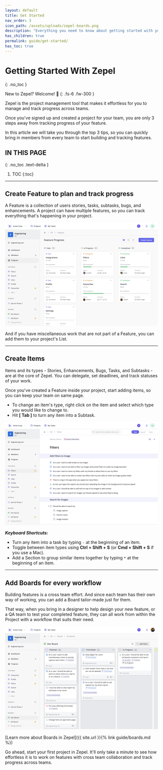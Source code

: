```yaml
---
layout: default
title: Get Started
nav_order: 3
icon_path: /assets/uploads/zepel-boards.png
description: "Everything you need to know about getting started with your new Zepel account"
has_children: true
permalink: guide/get-started/
has_toc: true
---
```


# Getting Started With Zepel
{: .no_toc }

New to Zepel? Welcome! 🤗
{: .fs-6 .fw-300 }

Zepel is the project management tool that makes it effortless for you to manage and track progress across teams.

Once you've signed up and created a project for your team, you are only 3 steps away from tracking progress of your feature. 

In this article we will take you through the top 3 tips, so you can quickly bring in members from every team to start building and tracking features.

## IN THIS PAGE
{: .no_toc .text-delta }

1. TOC
{:toc}

---

## Create Feature to plan and track progress

A Feature is a collection of users stories, tasks, subtasks, bugs, and enhancements. A project can have multiple features, so you can track everything that's happening in your project.

![All Features in Zepel](/assets/uploads/zepel-features.png "Zepel Features")

And if you have miscellaneous work that are not part of a Feature, you can add them to your project's List.

---

## Create Items

Items and its types - Stories, Enhancements, Bugs, Tasks, and Subtasks - are at the core of Zepel. You can delegate, set deadlines, and track statuses of your work. 

Once you've created a Feature inside your project, start adding items, so you can keep your team on same page.

- To change an item's type, right click on the item and select which type you would like to change to.
- Hit __[ Tab ]__ to turn any item into a Subtask.

![Items and its types in Zepel](/assets/uploads/zepel-items.png "Items in Zepel")

_<b>Keyboard Shortcuts:</b>_

- Turn any item into a task by typing ```-``` at the beginning of an item.
- Toggle between item types using __Ctrl + Shift + S__ (or __Cmd + Shift + S__ if you use a Mac).
- Add a Section to group similar items together by typing ```*``` at the beginning of an item.

---

## Add Boards for every workflow

Building features is a cross team effort. And since each team has their own way of working, you can add a Board tailor-made just for them. 

That way, when you bring in a designer to help design your new feature, or a QA team to test your completed feature, they can all work from within the Project with a workflow that suits their need. 

![Boards in Zepel](/assets/uploads/zepel-boards.png "Boards in Zepel")

[Learn more about Boards in Zepel]({{ site.url }}{% link guide/boards.md %})

Go ahead, start your first project in Zepel. It'll only take a minute to see how effortless it is to work on features with cross team collaboration and track progress across teams.